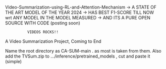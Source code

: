 Video-Summarization-using-RL-and-Attention-Mechanism
-> A STATE OF THE ART MODEL OF THE YEAR 2024 -> HAS BEST F1-SCORE TILL NOW wrt ANY MODEL IN THE MODEL MEASURED -> AND ITS A PURE OPEN SOURCE WITH CODE (posting soon)

              VIDEOS ROCKS!!
A Video Summarization Project, Coming to End

Name the root directory as CA-SUM-main . as most is taken from them.
Also add the TVSum.zip to .../inference/pretrained_models , cut and paste it (simple)
